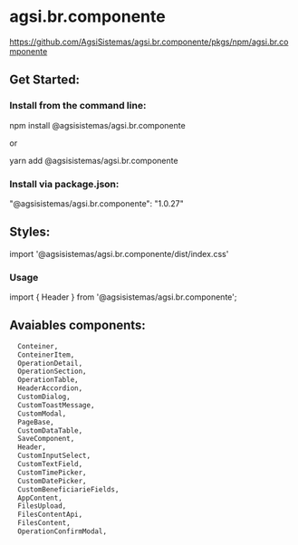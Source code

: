 # agsi.br.componente

https://github.com/AgsiSistemas/agsi.br.componente/pkgs/npm/agsi.br.componente

## Get Started:

### Install from the command line:

npm install @agsisistemas/agsi.br.componente

or

yarn add @agsisistemas/agsi.br.componente

### Install via package.json:

"@agsisistemas/agsi.br.componente": "1.0.27"

## Styles:

import '@agsisistemas/agsi.br.componente/dist/index.css'

### Usage

import { Header } from '@agsisistemas/agsi.br.componente';

## Avaiables components:

```python
  Conteiner,
  ConteinerItem,
  OperationDetail,
  OperationSection,
  OperationTable,
  HeaderAccordion,
  CustomDialog,
  CustomToastMessage,
  CustomModal,
  PageBase,
  CustomDataTable,
  SaveComponent,
  Header,
  CustomInputSelect,
  CustomTextField,
  CustomTimePicker,
  CustomDatePicker,
  CustomBeneficiarieFields,
  AppContent,
  FilesUpload,
  FilesContentApi,
  FilesContent,
  OperationConfirmModal,
```
